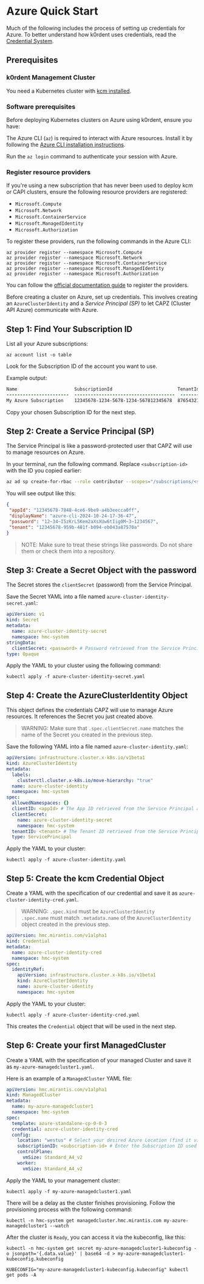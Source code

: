 # Azure Quick Start

Much of the following includes the process of setting up credentials for Azure.
To better understand how k0rdent uses credentials, read the
[Credential System](../credential/main.md).

## Prerequisites

### k0rdent Management Cluster

You need a Kubernetes cluster with [kcm installed](installation.md).

### Software prerequisites

Before deploying Kubernetes clusters on Azure using k0rdent, ensure you have:

The Azure CLI (`az`) is required to interact with Azure resources. Install it
by following the [Azure CLI installation instructions](https://learn.microsoft.com/en-us/cli/azure/install-azure-cli).

Run the `az login` command to authenticate your session with Azure.

### Register resource providers

If you're using a new subscription that has never been used to deploy kcm or
CAPI clusters, ensure the following resource providers are registered:

- `Microsoft.Compute`
- `Microsoft.Network`
- `Microsoft.ContainerService`
- `Microsoft.ManagedIdentity`
- `Microsoft.Authorization`

To register these providers, run the following commands in the Azure CLI:

```shell
az provider register --namespace Microsoft.Compute
az provider register --namespace Microsoft.Network
az provider register --namespace Microsoft.ContainerService
az provider register --namespace Microsoft.ManagedIdentity
az provider register --namespace Microsoft.Authorization
```

You can follow the [official documentation guide](https://learn.microsoft.com/en-us/azure/azure-resource-manager/management/resource-providers-and-types)
to register the providers.

Before creating a cluster on Azure, set up credentials. This involves creating
an `AzureClusterIdentity` and a _Service Principal (SP)_ to let CAPZ (Cluster
API Azure) communicate with Azure.

## Step 1: Find Your Subscription ID

List all your Azure subscriptions:

```shell
az account list -o table
```

Look for the Subscription ID of the account you want to use.

Example output:

```diff
Name                     SubscriptionId                        TenantId
-----------------------  -------------------------------------  --------------------------------
My Azure Subscription    12345678-1234-5678-1234-567812345678  87654321-1234-5678-1234-12345678
```

Copy your chosen Subscription ID for the next step.

## Step 2: Create a Service Principal (SP)

The Service Principal is like a password-protected user that CAPZ will use to
manage resources on Azure.

In your terminal, run the following command. Replace `<subscription-id>` with
the ID you copied earlier:

```bash
az ad sp create-for-rbac --role contributor --scopes="/subscriptions/<subscription-id>"
```

You will see output like this:

```json
{
 "appId": "12345678-7848-4ce6-9be9-a4b3eecca0ff",
 "displayName": "azure-cli-2024-10-24-17-36-47",
 "password": "12~34~I5zKrL5Kem2aXsXUw6tIig0M~3~1234567",
 "tenant": "12345678-959b-481f-b094-eb043a87570a"
}
```

> NOTE:
> Make sure to treat these strings like passwords. Do not share them
> or check them into a repository.

## Step 3: Create a Secret Object with the password

The Secret stores the `clientSecret` (password) from the Service Principal.

Save the Secret YAML into a file named `azure-cluster-identity-secret.yaml`:

```yaml
apiVersion: v1
kind: Secret
metadata:
  name: azure-cluster-identity-secret
  namespace: hmc-system
stringData:
  clientSecret: <password> # Password retrieved from the Service Principal
type: Opaque
```

Apply the YAML to your cluster using the following command:

```shell
kubectl apply -f azure-cluster-identity-secret.yaml
```

## Step 4: Create the AzureClusterIdentity Object

This object defines the credentials CAPZ will use to manage Azure resources.
It references the Secret you just created above.

> WARNING:
> Make sure that `.spec.clientSecret.name` matches the name of the
> Secret you created in the previous step.

Save the following YAML into a file named `azure-cluster-identity.yaml`:

```yaml
apiVersion: infrastructure.cluster.x-k8s.io/v1beta1
kind: AzureClusterIdentity
metadata:
  labels:
    clusterctl.cluster.x-k8s.io/move-hierarchy: "true"
  name: azure-cluster-identity
  namespace: hmc-system
spec:
  allowedNamespaces: {}
  clientID: <appId> # The App ID retrieved from the Service Principal above in Step 2
  clientSecret:
    name: azure-cluster-identity-secret
    namespace: hmc-system
  tenantID: <tenant> # The Tenant ID retrieved from the Service Principal above in Step 2
  type: ServicePrincipal
```

Apply the YAML to your cluster:

```shell
kubectl apply -f azure-cluster-identity.yaml
```

## Step 5: Create the kcm Credential Object

Create a YAML with the specification of our credential and save it as
`azure-cluster-identity-cred.yaml`.

> WARNING:
> `.spec.kind` must be `AzureClusterIdentity`  
> `.spec.name` must match `.metadata.name` of the `AzureClusterIdentity` object
> created in the previous step.

```yaml
apiVersion: hmc.mirantis.com/v1alpha1
kind: Credential
metadata:
  name: azure-cluster-identity-cred
  namespace: hmc-system
spec:
  identityRef:
    apiVersion: infrastructure.cluster.x-k8s.io/v1beta1
    kind: AzureClusterIdentity
    name: azure-cluster-identity
    namespace: hmc-system
```

Apply the YAML to your cluster:

```shell
kubectl apply -f azure-cluster-identity-cred.yaml
```

This creates the `Credential` object that will be used in the next step.

## Step 6: Create your first ManagedCluster

Create a YAML with the specification of your managed Cluster and save it as
`my-azure-managedcluster1.yaml`.

Here is an example of a `ManagedCluster` YAML file:

```yaml
apiVersion: hmc.mirantis.com/v1alpha1
kind: ManagedCluster
metadata:
  name: my-azure-managedcluster1
  namespace: hmc-system
spec:
  template: azure-standalone-cp-0-0-3
  credential: azure-cluster-identity-cred
  config:
    location: "westus" # Select your desired Azure Location (find it via `az account list-locations -o table`)
    subscriptionID: <subscription-id> # Enter the Subscription ID used earlier
    controlPlane:
      vmSize: Standard_A4_v2
    worker:
      vmSize: Standard_A4_v2
```

Apply the YAML to your management cluster:

```shell
kubectl apply -f my-azure-managedcluster1.yaml
```

There will be a delay as the cluster finishes provisioning. Follow the
provisioning process with the following command:

```shell
kubectl -n hmc-system get managedcluster.hmc.mirantis.com my-azure-managedcluster1 --watch
```

After the cluster is `Ready`, you can access it via the kubeconfig, like this:

```shell
kubectl -n hmc-system get secret my-azure-managedcluster1-kubeconfig -o jsonpath='{.data.value}' | base64 -d > my-azure-managedcluster1-kubeconfig.kubeconfig
```

```shell
KUBECONFIG="my-azure-managedcluster1-kubeconfig.kubeconfig" kubectl get pods -A
```

